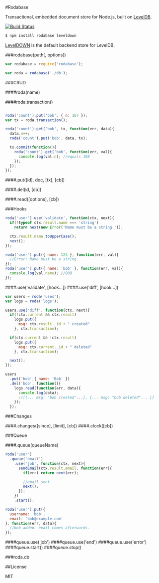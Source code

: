 #Rodabase

Transactional, embedded document store for Node.js, built on [LevelDB](https://github.com/rvagg/node-levelup).

[![Build Status](https://travis-ci.org/cshum/rodabase.svg?branch=master)](https://travis-ci.org/cshum/rodabase)

```bash
$ npm install rodabase leveldown
```
[LevelDOWN](https://github.com/rvagg/node-leveldown) is the default backend store for LevelDB. 

###rodabase(path[, options])

```js
var rodabase = require('rodabase');

var roda = rodabase('./db');
```

###CRUD

####roda(name)

####roda.transaction()

```js

roda('count').put('bob', { n: 167 });
var tx = roda.transaction();

roda('count').get('bob', tx, function(err, data){
  data.n++;
  roda('count').put('bob', data, tx);

  tx.commit(function(){
    roda('count').get('bob', function(err, val){
      console.log(val.n); //equals 168
    });
  });
});
```

####.put([id], doc, [tx], [cb])

####.del(id, [cb])

####.read([options], [cb])

###Hooks
```js
roda('user').use('validate', function(ctx, next){
  if(!typeof ctx.result.name === 'string')
    return next(new Error('Name must be a string.'));

  ctx.result.name.toUpperCase();
  next();
});

roda('user').put({ name: 123 }, function(err, val){
  //Error: Name must be a string.
});
roda('user').put({ name: 'bob' }, function(err, val){
  console.log(val.name); //BOB
});
```

####.use('validate', [hook...])
####.use('diff', [hook...])
```js
var users = roda('uses');
var logs = roda('logs');

users.use('diff', function(ctx, next){
  if(!ctx.current && ctx.result)
    logs.put({
      msg: ctx.result._id + " created"
    }, ctx.transaction);

  if(ctx.current && !ctx.result)
    logs.put({
      msg: ctx.current._id + " deleted"
    }, ctx.transaction);

  next();
});

users
  .put('bob',{ name: 'Bob' })
  .del('bob', function(){
    logs.read(function(err, data){
      console.log(data); 
      //[{... msg: "bob created"...}, {... msg: "bob deleted"... }]
    });
  });
```

###Changes

####.changes([since], [limit], [cb])
####.clock([cb])

###Queue

####.queue(queueName)

```js
roda('user')
  .queue('email')
    .use('job', function(ctx, next){
      sendEmail(ctx.result.email, function(err){
        if(err) return next(err);

        //email sent
        next();
      });
    })
    .start();

roda('user').put({
  username: 'bob',
  email: 'bob@example.com'
}, function(err, data){
  //bob added. email comes afterwards.
});

```
####queue.use('job')
####queue.use('end')
####queue.use('error')
####queue.start()
####queue.stop()


###roda.db





##License

MIT
